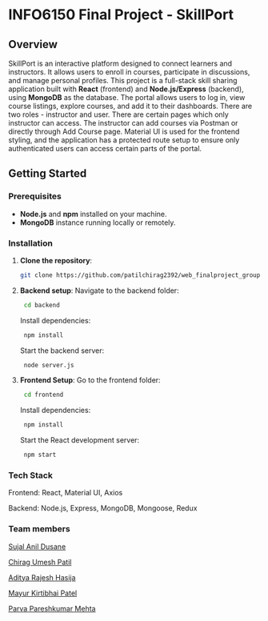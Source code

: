 # INFO6150 Final Project - SkillPort

## Overview

SkillPort is an interactive platform designed to connect learners and instructors. It allows users to enroll in courses, participate in discussions, and manage personal profiles.
This project is a full-stack skill sharing application built with **React** (frontend) and **Node.js/Express** (backend), using **MongoDB** as the database. The portal allows users to log in, view course listings, explore courses, and add it to their dashboards. There are two roles - instructor and user. There are certain pages which only instructor can access. The instructor can add courses via Postman or directly through Add Course page. Material UI is used for the frontend styling, and the application has a protected route setup to ensure only authenticated users can access certain parts of the portal.


## Getting Started

### Prerequisites

- **Node.js** and **npm** installed on your machine.
- **MongoDB** instance running locally or remotely.

### Installation

1. **Clone the repository**:
   ```bash
   git clone https://github.com/patilchirag2392/web_finalproject_group3/tree/main
   ```

2. **Backend setup**:
    Navigate to the backend folder:
   ```bash
    cd backend
   ```
   Install dependencies:
   ```bash
    npm install
   ```
    Start the backend server:
   ```bash
    node server.js
   ```

4. **Frontend Setup**:
    Go to the frontend folder:
   ```bash
    cd frontend
    ```
   Install dependencies:
   ```bash
    npm install
   ```
    Start the React development server:
   ```bash
    npm start
   ```

### Tech Stack

Frontend: React, Material UI, Axios

Backend: Node.js, Express, MongoDB, Mongoose, Redux

### Team members

[Sujal Anil Dusane](https://github.com/sujaldusane)

[Chirag Umesh Patil](https://github.com/patilchirag2392)

[Aditya Rajesh Hasija](https://github.com/adityahasija3)

[Mayur Kirtibhai Patel](https://github.com/mayurpatel20)

[Parva Pareshkumar Mehta](https://github.com/Parvamehta123-creator)


